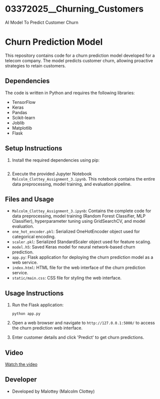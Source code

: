 # 03372025__Churning_Customers
AI Model To Predict Customer Churn

# Churn Prediction Model

This repository contains code for a churn prediction model developed for a telecom company. The model predicts customer churn, allowing proactive strategies to retain customers.

## Dependencies

The code is written in Python and requires the following libraries:
- TensorFlow
- Keras
- Pandas
- Scikit-learn
- Joblib
- Matplotlib
- Flask

## Setup Instructions

1. Install the required dependencies using pip:
    ```

2. Execute the provided Jupyter Notebook `Malcolm_Clottey_Assignment_3.ipynb`. This notebook contains the entire data preprocessing, model training, and evaluation pipeline.

## Files and Usage

- `Malcolm_Clottey_Assignment_3.ipynb`: Contains the complete code for data preprocessing, model training (Random Forest Classifier, MLP Classifier), hyperparameter tuning using GridSearchCV, and model evaluation.
- `one_hot_encoder.pkl`: Serialized OneHotEncoder object used for categorical encoding.
- `scaler.pkl`: Serialized StandardScaler object used for feature scaling.
- `model.h5`: Saved Keras model for neural network-based churn prediction.
- `app.py`: Flask application for deploying the churn prediction model as a web service.
- `index.html`: HTML file for the web interface of the churn prediction service.
- `static/main.css`: CSS file for styling the web interface.

## Usage Instructions

1. Run the Flask application:
    ```
    python app.py
    ```

2. Open a web browser and navigate to `http://127.0.0.1:5000/` to access the churn prediction web interface.

3. Enter customer details and click 'Predict' to get churn predictions.

## Video

[Watch the video](Malcolm_Clottey_Churn_Video.mp4)


## Developer

- Developed by Malottey (Malcolm Clottey)


